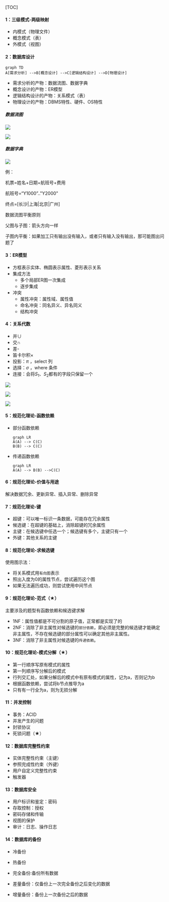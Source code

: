 [TOC]



#### 1：三级模式-两级映射

+ 内模式（物理文件）
+ 概念模式（表）
+ 外模式（视图）



#### 2：数据库设计

 ```mermaid
graph TD
A[需求分析] -->B[概念设计] -->C[逻辑结构设计] -->D[物理设计]

 ```

+ 需求分析的产物：数据流图、数据字典
+ 概念设计的产物：ER模型
+ 逻辑结构设计的产物：关系模式（表）
+ 物理设计的产物：DBMS特性、硬件、OS特性

##### 数据流图

![](./image/dbt1.jpg)

![](./image/dbt2.jpg)

##### 数据字典

![](./image/dbd1.jpg)

例：

机票=姓名+日期+航班号+费用

航班号=“Y1000”.."Y2000"

终点=[长沙|上海|北京|广州]



 数据流图平衡原则

父图与子图：箭头方向一样

子图内平衡：如果加工只有输出没有输入，或者只有输入没有输出，那可能图出问题了

#### 3：ER模型

+ 方框表示实体、椭圆表示属性、菱形表示关系
+ 集成方法
  + 多个局部ER图一次集成
  + 逐步集成
+ 冲突
  + 属性冲突：属性域、属性值
  + 命名冲突：同名异义、异名同义
  + 结构冲突


#### 4：关系代数

+ 并∪
+ 交∩
+ 差-
+ 笛卡尔积×
+ 投影：$\pi$ ，select 列
+ 选择：$\sigma$ ，where 条件
+ 连接：会将$S_1$​、$S_2$​​ 都有的字段只保留一个

![](./image/s2.jpg)

![](./image/s1.png)

![](./image/s3.jpg)

#### 5：规范化理论-函数依赖

+ 部分函数依赖

  ```mermaid
  graph LR
  A(A) --> C(C)
  B(B) --> C(C)
  ```

  

+ 传递函数依赖

  ```mermaid
  graph LR
  A(A) --> B(B) -->C(C)
  ```



#### 6：规范化理论-价值与用途

解决数据冗余、更新异常、插入异常、删除异常



#### 7：规范化理论-键

+ 超键：可以唯一标识一条数据，可能存在冗余属性
+ 候选键：在超键的基础上，消除超键的冗余属性
+ 主键：在候选键中任选一个；候选键有多个，主键只有一个
+ 外键：其他关系的主键



#### 8：规范化理论-求候选键

使用图示法：

+ 将关系模式用`有向图`表示
+ 照出入度为0的属性节点，尝试遍历这个图
+ 如果无法遍历成功，则尝试使用中间节点



#### 9：规范化理论-范式（★）

主要涉及的题型有函数依赖和候选键求解

+ 1NF：属性值都是不可分割的原子值，正常都是实现了的
+ 2NF：消除了非主属性对候选键的`部分依赖`，即必须是完整的候选键才能确定非主属性，不存在候选键的部分属性可以确定其他非主属性。
+ 3NF：消除了非主属性对候选键的`传递依赖`。



#### 10：规范化理论-模式分解（★）

+ 第一行顺序写原有模式的属性
+ 第一列顺序写分解后的模式
+ 行列交汇处，如果分解后的模式中有原有模式的属性，记为a，否则记为b
+ 根据函数依赖，尝试将b节点推导为a
+ 只有有一行全为a，则为无损分解



#### 11：并发控制

+ 事务：ACID
+ 并发产生的问题
+ 封锁协议
+ 死锁问题（★）



#### 12：数据库完整性约束

+ 实体完整性约束（主键）
+ 参照完成性约束（外键）
+ 用户自定义完整性约束
+ 触发器



#### 13：数据库安全

+ 用户标识和鉴定：密码
+ 存取控制：授权
+ 密码存储和传输
+ 视图的保护
+ 审计：日志、操作日志



#### 14：数据库的备份

+ 冷备份
+ 热备份



+ 完全备份:备份所有数据
+ 差量备份：仅备份上一次完全备份之后变化的数据
+ 增量备份：备份上一次备份之后的数据

